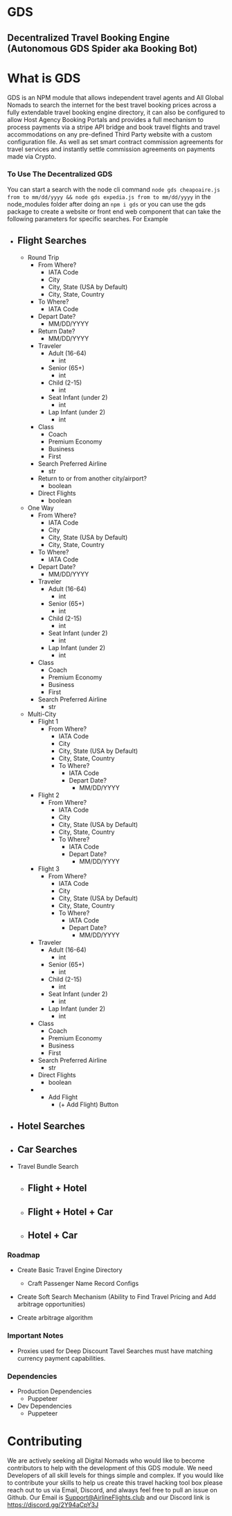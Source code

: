 

# GDS

## Decentralized Travel Booking Engine (Autonomous GDS Spider aka Booking Bot)

  

# What is GDS

  

GDS is an NPM module that allows independent travel agents and All Global Nomads to search the internet for the best travel booking prices across a fully extendable travel booking engine directory, it can also be configured to allow Host Agency Booking Portals and provides a full mechanism to process payments via a stripe API bridge and book travel flights and travel accommodations on any pre-defined Third Party website with a custom configuration file. As well as set smart contract commission agreements for travel services and instantly settle commission agreements on payments made via Crypto.

### To Use The Decentralized GDS 

You can start a search with the node cli command `node gds cheapoaire.js from to mm/dd/yyyy && node gds expedia.js from to mm/dd/yyyy` in the node_modules folder after doing an `npm i gds` or you can use the gds package to create a website or front end web component that can take the following parameters for specific searches. For Example
 
 - Flight Searches
	 - 
	 - Round Trip
		 - From Where?
		 	 - IATA Code
			 - City
			 - City, State (USA by Default)
			 - City, State, Country 
		 - To Where?
		 	 - IATA Code
		 - Depart Date?
		 	 - MM/DD/YYYY
		 - Return Date?
		 	 - MM/DD/YYYY
		 - Traveler
			 - Adult (16-64)
				 - int
			 - Senior (65+)
			 	 - int
			 - Child (2-15)
			 	 - int
			 - Seat Infant (under 2)
			 	 - int
			 - Lap Infant (under 2)  	   
			 	 - int
		 - Class
		 	 - Coach
			 - Premium Economy
			 - Business
			 - First
		 - Search Preferred Airline
		 	 - str
		 - Return to or from another city/airport?
		 	 - boolean
		 - Direct Flights
		 	 - boolean
	 - One Way
	 	 - From Where?
		 	 - IATA Code
			 - City
			 - City, State (USA by Default)
			 - City, State, Country 
		 - To Where?
		 	 - IATA Code
		 - Depart Date?
		 	 - MM/DD/YYYY
		 - Traveler
			 - Adult (16-64)
				 - int
			 - Senior (65+)
			 	 - int
			 - Child (2-15)
			 	 - int
			 - Seat Infant (under 2)
			 	 - int
			 - Lap Infant (under 2)  	   
			 	 - int
		 - Class
		 	 - Coach
			 - Premium Economy
			 - Business
			 - First
		 - Search Preferred Airline
		 	 - str
	 - Multi-City
		 - Flight 1
		 	 - From Where?
		 	 	 - IATA Code
			 	 - City
			 	 - City, State (USA by Default)
			 	 - City, State, Country 
		 		 - To Where?
		 	 		- IATA Code
		 		 	 - Depart Date?
		 	 		  	 - MM/DD/YYYY
		 - Flight 2
		 	 - From Where?
		 	 	 - IATA Code
			 	 - City
			 	 - City, State (USA by Default)
			 	 - City, State, Country 
		 		 - To Where?
		 	 		- IATA Code
		 		 	 - Depart Date?
		 	 		  	 - MM/DD/YYYY
		 - Flight 3
		 	 - From Where?
		 	 	 - IATA Code
			 	 - City
			 	 - City, State (USA by Default)
			 	 - City, State, Country 
		 		 - To Where?
		 	 		- IATA Code
		 		 	 - Depart Date?
		 	 		  	 - MM/DD/YYYY
		 - Traveler
			 - Adult (16-64)
				 - int
			 - Senior (65+)
			 	 - int
			 - Child (2-15)
			 	 - int
			 - Seat Infant (under 2)
			 	 - int
			 - Lap Infant (under 2)  	   
			 	 - int
		 - Class
		 	 - Coach
			 - Premium Economy
			 - Business
			 - First
		 - Search Preferred Airline
		 	 - str
		 - Direct Flights
		 	 - boolean
		 - + Add Flight
		 	 - (+ Add Flight) Button
 - Hotel Searches
	 - 
 - Car Searches
	 - 
 - Travel Bundle Search
	 - Flight + Hotel
	 	- 
	 - Flight + Hotel + Car
	 	- 
	 - Hotel + Car
	 	- 


### Roadmap

  

 - Create Basic Travel Engine Directory
	 - Craft Passenger Name Record Configs
	 
 - Create Soft Search Mechanism (Ability to Find Travel Pricing and Add arbitrage opportunities)

 - Create arbitrage algorithm 


### Important Notes
 - Proxies used for Deep Discount Tavel Searches must have matching currency payment capabilities. 

 ### Dependencies
 - Production Dependencies 
	 - Puppeteer
 - Dev Dependencies
	 - Puppeteer

# Contributing
We are actively seeking all Digital Nomads who would like to become contributors to help with the development of this GDS module. We need Developers of all skill levels for things simple and complex. If you would like to contribute your skills to help us create this travel hacking tool box please reach out to us via Email, Discord, and always feel free to pull an issue on Github. Our Email is Support@AirlineFlights.club and our Discord link is https://discord.gg/2Y94aCpY3J 